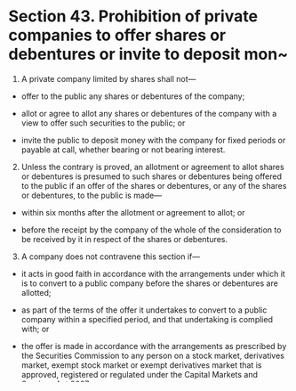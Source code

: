 # Section 43. Prohibition of private companies to offer shares or debentures or invite to deposit mon~

1. A private company limited by shares shall not—

  * offer to the public any shares or debentures of the company;

  * allot or agree to allot any shares or debentures of the company with a view to offer such securities to the public; or

  * invite the public to deposit money with the company for fixed periods or payable at call, whether bearing or not bearing interest.

2. Unless the contrary is proved, an allotment or agreement to allot shares or debentures is presumed to such shares or debentures being offered to the public if an offer of the shares or debentures, or any of the shares or debentures, to the public is made—

  * within six months after the allotment or agreement to allot; or

  * before the receipt by the company of the whole of the consideration to be received by it in respect of the shares or debentures.

3. A company does not contravene this section if—

  * it acts in good faith in accordance with the arrangements under which it is to convert to a public company before the shares or debentures are allotted;

  * as part of the terms of the offer it undertakes to convert to a public company within a specified period, and that undertaking is complied with; or

  * the offer is made in accordance with the arrangements as prescribed by the Securities Commission to any person on a stock market, derivatives market, exempt stock market or exempt derivatives market that is approved, registered or regulated under the Capital Markets and Services Act 2007.

4. For the purposes of _paragraph \(3\)\(b\)_, the specified period shall be—

  * in the case where an offer is made on the same day, a period ending not later than six months after the day on which the offer is made; or

  * in the case where an offer is made on different days, a period ending not later than six months after the day on which the offer is first made.

5. The company and every officer who contravene this section commit an offence and shall, on conviction, be liable to imprisonment for a term not exceeding five years or to a fine not exceeding three million ringgit or to both.

